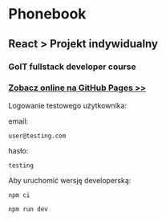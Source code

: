 # Phonebook

## React > Projekt indywidualny

### GoIT fullstack developer course

### [Zobacz online na GitHub Pages >>](https://brzozanet.github.io/goit-react-hw-08-phonebook/)

Logowanie testowego użytkownika:

email:
```shell
user@testing.com
```
hasło:
```shell
testing
```

Aby uruchomić wersję developerską:

```shell
npm ci
```

```shell
npm run dev
```
